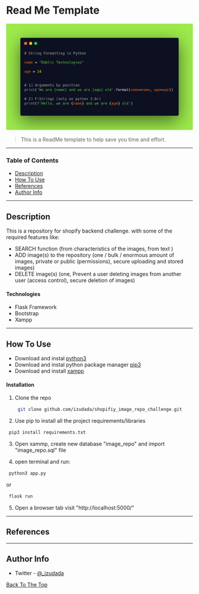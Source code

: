 # Read Me Template

![Project Image](static/images/uploads/carbon.png)

> This is a ReadMe template to help save you time and effort.

---

### Table of Contents

- [Description](#description)
- [How To Use](#how-to-use)
- [References](#references)
- [Author Info](#author-info)

---

## Description

This is a repository for shopify backend challenge. with some of the required features like:
- SEARCH function (from characteristics of the images, from text )
- ADD image(s) to the repository (one / bulk / enormous amount of images, private or public (permissions), secure uploading and stored images)
- DELETE image(s) (one, Prevent a user deleting images from another user (access control), secure deletion of images)



#### Technologies

- Flask Framework
- Bootstrap
- Xampp

---

## How To Use
- Download and instal [python3](https://www.python.org/downloads/)
- Download and instal python package manager [pip3](https://pip.pypa.io/en/stable/installing/)
- Download and install [xampp](https://www.apachefriends.org/index.html)

#### Installation
1. Clone the repo
   ```sh
    git clone github.com/izudada/shopifiy_image_repo_challenge.git
   ```
2.  Use pip to install all the project requirements/libraries
   ```sh
    pip3 install requirements.txt
   ```
3.  Open xammp, create new database "image_repo" and import "image_repo.sql" file

4.  open terminal and run:
   ```sh
    python3 app.py 
   ```
   or
   ```sh
    flask run
   ```
5.  Open a browser tab visit "http://localhost:5000/"

---

## References


---

## Author Info

- Twitter - [@_izudada](https://twitter.com/_izudada)


[Back To The Top](#read-me-template)